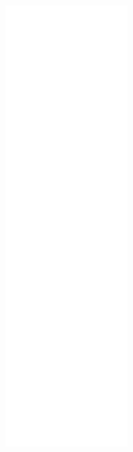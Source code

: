 <div align="center">

[![Metrics](https://raw.githubusercontent.com/Dolliwyx/Dolliwyx/assets/github-metrics.svg)](https://github.com/Dolliwyx)

</div>